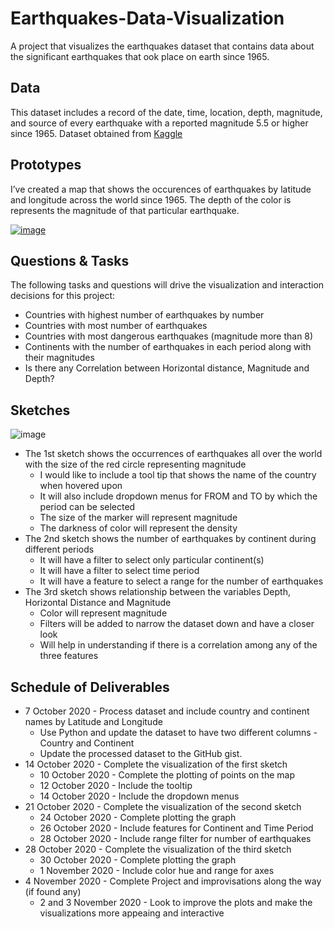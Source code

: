 # Earthquakes-Data-Visualization
A project that visualizes the earthquakes dataset that contains data about the significant earthquakes that ook place on earth since 1965.

## Data

This dataset includes a record of the date, time, location, depth, magnitude, and source of every earthquake with a reported magnitude 5.5 or higher since 1965. Dataset obtained from [Kaggle](https://www.kaggle.com/usgs/earthquake-database)

## Prototypes

I’ve created a map that shows the occurences of earthquakes by latitude and longitude across the world since 1965. The depth of the color is represents the magnitude of that particular earthquake.

[![image](https://user-images.githubusercontent.com/29768921/94610836-e2395b80-026e-11eb-9694-10472cf9d7f6.png)](https://vizhub.com/evarun22/ab189a6d9b994a63bd2dff2983a7d9af)


## Questions & Tasks

The following tasks and questions will drive the visualization and interaction decisions for this project:

 * Countries with highest number of earthquakes by number
 * Countries with most number of earthquakes
 * Countries with most dangerous earthquakes (magnitude more than 8)
 * Continents with the number of earthquakes in each period along with their magnitudes
 * Is there any Correlation between Horizontal distance, Magnitude and Depth?

## Sketches

![image](https://user-images.githubusercontent.com/29768921/94611305-8c18e800-026f-11eb-91a6-f80319772f6e.png)

* The 1st sketch shows the occurrences of earthquakes all over the world with the size of the red circle representing magnitude
  * I would like to include a tool tip that shows the name of the country when hovered upon
  * It will also include dropdown menus for FROM and TO by which the period can be selected
  * The size of the marker will represent magnitude
  * The darkness of color will represent the density
* The 2nd sketch shows the number of earthquakes by continent during different periods
  * It will have a filter to select only particular continent(s)
  * It will have a filter to select time period
  * It will have a feature to select a range for the number of earthquakes 
* The 3rd sketch shows relationship between the variables Depth, Horizontal Distance and Magnitude
  * Color will represent magnitude
  * Filters will be added to narrow the dataset down and have a closer look
  * Will help in understanding if there is a correlation among any of the three features

## Schedule of Deliverables

* 7 October 2020 - Process dataset and include country and continent names by Latitude and Longitude
  * Use Python and update the dataset to have two different columns - Country and Continent
  * Update the processed dataset to the GitHub gist.
* 14 October 2020 - Complete the visualization of the first sketch
  * 10 October 2020 - Complete the plotting of points on the map
  * 12 October 2020 - Include the tooltip
  * 14 October 2020 - Include the dropdown menus
* 21 October 2020 - Complete the visualization of the second sketch
  * 24 October 2020 - Complete plotting the graph
  * 26 October 2020 - Include features for Continent and Time Period
  * 28 October 2020 - Include range filter for number of earthquakes
* 28 October 2020 - Complete the visualization of the third sketch
  * 30 October 2020 - Complete plotting the graph
  * 1 November 2020 - Include color hue and range for axes
* 4 November 2020 - Complete Project and improvisations along the way (if found any)
  * 2 and 3 November 2020 - Look to improve the plots and make the visualizations more appeaing and interactive
